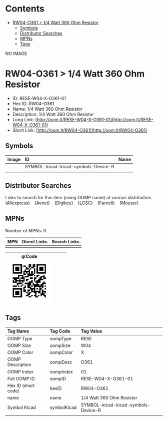 



Contents
========

* [RW04-O361 > 1/4 Watt 360 Ohm Resistor](#rw04-o361--14-watt-360-ohm-resistor)
	* [Symbols](#symbols)
	* [Distributor Searches](#distributor-searches)
	* [MPNs](#mpns)
	* [Tags](#tags)
  
NO IMAGE  
# RW04-O361 > 1/4 Watt 360 Ohm Resistor

- ID: RESE-W04-X-O361-01
- Hex ID: RW04-O361
- Name: 1/4 Watt 360 Ohm Resistor
- Description: 1/4 Watt 360 Ohm Resistor
- Long Link: [http://oom.lt/RESE-W04-X-O361-01](http://oom.lt/RESE-W04-X-O361-01)
- Short Link: [http://oom.lt/RW04-O361](http://oom.lt/RW04-O361)

## Symbols
  

|Image|ID|Name|
| :--- | :--- | :--- |
|![]()|SYMBOL-kicad-kicad-symbols-Device-R||
||||

## Distributor Searches
  
Links to search for this item (using OOMP name) at various distributors  
[(Aliexpress) ](https://www.aliexpress.com/wholesale?SearchText=11171/4+Watt+360+Ohm+Resistor)&nbsp;&nbsp;&nbsp;[(Avnet) ](https://www.avnet.com/shop/us/search/1/4+Watt+360+Ohm+Resistor)&nbsp;&nbsp;&nbsp;[(Digikey) ](https://www.digikey.co.uk/en/products/result?s=1/4+Watt+360+Ohm+Resistor)&nbsp;&nbsp;&nbsp;[(LCSC) ](https://www.lcsc.com/search?q=1/4+Watt+360+Ohm+Resistor)&nbsp;&nbsp;&nbsp;[(Farnell) ](https://uk.farnell.com/search?st=1/4+Watt+360+Ohm+Resistor)&nbsp;&nbsp;&nbsp;[(Mouser) ](https://www.mouser.com/c/?q=1/4+Watt+360+Ohm+Resistor)&nbsp;&nbsp;&nbsp;
## MPNs
  
Number of MPNs: 0  

|MPN|Direct Links|Search Links|
| :--- | :--- | :--- |
||||
  

|qrCode<br>[![](https://raw.githubusercontent.com/oomlout/oomlout_OOMP_parts_V2/main/RESE/W04/X/O361/01/qrCode_140.png)](https://github.com/oomlout/oomlout_OOMP_parts_V2/tree/main/RESE/W04/X/O361/01/qrCode.png)||||
| :---: | :---: | :---: | :---: |

## Tags
  

|Tag Name|Tag Code|Tag Value|
| :--- | :--- | :--- |
|OOMP Type|oompType|RESE|
|OOMP Size|oompSize|W04|
|OOMP Color|oompColor|X|
|OOMP Description|oompDesc|O361|
|OOMP Index|oompIndex|01|
|Full OOMP ID|oompID|RESE-W04-X-O361-01|
|Hex ID (short code)|hexID|RW04-O361|
|name|name|1/4 Watt 360 Ohm Resistor|
|Symbol Kicad|symbolKicad|SYMBOL-kicad-kicad-symbols-Device-R|
||||
